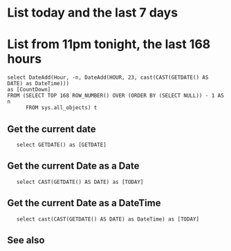# List today and the last 7 days

# List from 11pm  tonight, the last 168 hours


	select DateAdd(Hour, -n, DateAdd(HOUR, 23, cast(CAST(GETDATE() AS DATE) as DateTime)))
	as [CountDown]
	FROM (SELECT TOP 168 ROW_NUMBER() OVER (ORDER BY (SELECT NULL)) - 1 AS n 
		  FROM sys.all_objects) t



## Get the current date

       select GETDATE() as [GETDATE]


## Get the current Date as a Date

       select CAST(GETDATE() AS DATE) as [TODAY]

## Get the current Date as a DateTime

       select cast(CAST(GETDATE() AS DATE) as DateTime) as [TODAY]




## See also

